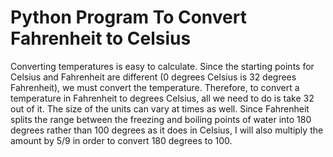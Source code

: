 # Python Program To Convert Fahrenheit to Celsius

Converting temperatures is easy to calculate. Since the starting points for Celsius and Fahrenheit are different (0 degrees Celsius is 32 degrees Fahrenheit), we must convert the temperature. Therefore, to convert a temperature in Fahrenheit to degrees Celsius, all we need to do is take 32 out of it.
The size of the units can vary at times as well. Since Fahrenheit splits the range between the freezing and boiling points of water into 180 degrees rather than 100 degrees as it does in Celsius, I will also multiply the amount by 5/9 in order to convert 180 degrees to 100.
